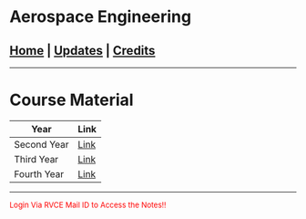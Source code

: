 # Aerospace Engineering

## [Home](../main/index.md) | [Updates](../main/updates.md) | [Credits](../main/credits.md)

---

# Course Material

| Year            | Link                                                                                              |
| --------------------------- | ------------------------------------------------------------------------------------------------- |
| Second Year                 | [Link](https://drive.google.com/drive/folders/11ZDcsdD5TyKSRVFbZa0rRRb7i3L6yZUG?usp=sharing)   |
| Third Year                  | [Link](https://drive.google.com/drive/folders/1dw73SO6Rw4xoWb2mODc3XHGW4Sn-t1YF?usp=sharing)   |
| Fourth Year                 | [Link](https://drive.google.com/drive/folders/1ABKXYj3bQ5UZzh7BsBX1Q4DbZtnTRKOm?usp=sharing)   |

___

<p style="color:red; font-size:small;">
   Login Via RVCE Mail ID to Access the Notes!!
</p>

